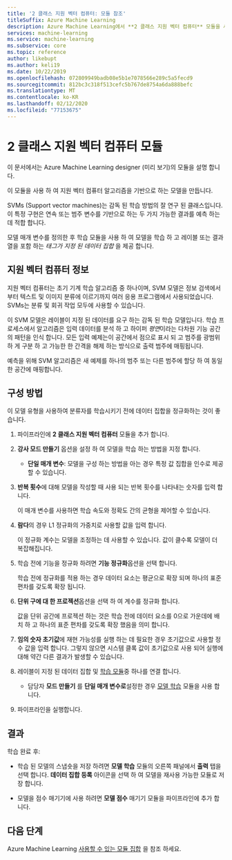 ```yaml
---
title: '2 클래스 지원 벡터 컴퓨터: 모듈 참조'
titleSuffix: Azure Machine Learning
description: Azure Machine Learning에서 **2 클래스 지원 벡터 컴퓨터** 모듈을 사용 하 여 지원 벡터 컴퓨터 알고리즘을 기반으로 하는 모델을 만드는 방법에 대해 알아봅니다.
services: machine-learning
ms.service: machine-learning
ms.subservice: core
ms.topic: reference
author: likebupt
ms.author: keli19
ms.date: 10/22/2019
ms.openlocfilehash: 072809949badb08e5b1e7078566e289c5a5fecd9
ms.sourcegitcommit: 812bc3c318f513cefc5b767de8754a6da888befc
ms.translationtype: MT
ms.contentlocale: ko-KR
ms.lasthandoff: 02/12/2020
ms.locfileid: "77153675"
---
```

# <a name="two-class-support-vector-machine-module"></a>2 클래스 지원 벡터 컴퓨터 모듈

이 문서에서는 Azure Machine Learning designer (미리 보기)의 모듈을 설명 합니다.

이 모듈을 사용 하 여 지원 벡터 컴퓨터 알고리즘을 기반으로 하는 모델을 만듭니다. 

SVMs (Support vector machines)는 감독 된 학습 방법의 잘 연구 된 클래스입니다. 이 특정 구현은 연속 또는 범주 변수를 기반으로 하는 두 가지 가능한 결과를 예측 하는 데 적합 합니다.

모델 매개 변수를 정의한 후 학습 모듈을 사용 하 여 모델을 학습 하 고 레이블 또는 결과 열을 포함 하는 *태그가 지정 된 데이터 집합* 을 제공 합니다.

## <a name="about-support-vector-machines"></a>지원 벡터 컴퓨터 정보

지원 벡터 컴퓨터는 초기 기계 학습 알고리즘 중 하나이며, SVM 모델은 정보 검색에서부터 텍스트 및 이미지 분류에 이르기까지 여러 응용 프로그램에서 사용되었습니다. SVMs는 분류 및 회귀 작업 모두에 사용할 수 있습니다.

이 SVM 모델은 레이블이 지정 된 데이터를 요구 하는 감독 된 학습 모델입니다. 학습 프로세스에서 알고리즘은 입력 데이터를 분석 하 고 하이퍼 *평면*이라는 다차원 기능 공간의 패턴을 인식 합니다.  모든 입력 예제는이 공간에서 점으로 표시 되 고 범주를 광범위 하 게 구분 하 고 가능한 한 간격을 해제 하는 방식으로 출력 범주에 매핑됩니다.

예측을 위해 SVM 알고리즘은 새 예제를 하나의 범주 또는 다른 범주에 할당 하 여 동일한 공간에 매핑합니다. 

## <a name="how-to-configure"></a>구성 방법 

이 모델 유형을 사용하여 분류자를 학습시키기 전에 데이터 집합을 정규화하는 것이 좋습니다.
  
1.  파이프라인에 **2 클래스 지원 벡터 컴퓨터** 모듈을 추가 합니다.  
  
2.  **강사 모드 만들기** 옵션을 설정 하 여 모델을 학습 하는 방법을 지정 합니다.  
  
    -   **단일 매개 변수**: 모델을 구성 하는 방법을 아는 경우 특정 값 집합을 인수로 제공할 수 있습니다.  

3.  **반복 횟수**에 대해 모델을 작성할 때 사용 되는 반복 횟수를 나타내는 숫자를 입력 합니다.  
  
     이 매개 변수를 사용하면 학습 속도와 정확도 간의 균형을 제어할 수 있습니다.  
  
4.  **람다**의 경우 L1 정규화의 가중치로 사용할 값을 입력 합니다.  
  
     이 정규화 계수는 모델을 조정하는 데 사용할 수 있습니다. 값이 클수록 모델이 더 복잡해집니다.  
  
5.  학습 전에 기능을 정규화 하려면 **기능 정규화**옵션을 선택 합니다.
  
     학습 전에 정규화를 적용 하는 경우 데이터 요소는 평균으로 확장 되며 하나의 표준 편차를 갖도록 확장 됩니다.
  
6.  **단위 구에 대 한 프로젝션**옵션을 선택 하 여 계수를 정규화 합니다.
  
     값을 단위 공간에 프로젝션 하는 것은 학습 전에 데이터 요소를 0으로 가운데에 배치 하 고 하나의 표준 편차를 갖도록 확장 했음을 의미 합니다.
  
7.  **임의 숫자 초기값**에 재현 가능성를 실행 하는 데 필요한 경우 초기값으로 사용할 정수 값을 입력 합니다.  그렇지 않으면 시스템 클록 값이 초기값으로 사용 되어 실행에 대해 약간 다른 결과가 발생할 수 있습니다.
  
9. 레이블이 지정 된 데이터 집합 및 [학습 모듈](module-reference.md)중 하나를 연결 합니다.
  
    -   담당자 **모드 만들기** 를 **단일 매개 변수로**설정한 경우 [모델 학습](train-model.md) 모듈을 사용 합니다.
  
10. 파이프라인을 실행합니다.

## <a name="results"></a>결과

학습 완료 후:

+ 학습 된 모델의 스냅숏을 저장 하려면 **모델 학습** 모듈의 오른쪽 패널에서 **출력** 탭을 선택 합니다. **데이터 집합 등록** 아이콘을 선택 하 여 모델을 재사용 가능한 모듈로 저장 합니다.

+ 모델을 점수 매기기에 사용 하려면 **모델 점수** 매기기 모듈을 파이프라인에 추가 합니다.


## <a name="next-steps"></a>다음 단계

Azure Machine Learning [사용할 수 있는 모듈 집합](module-reference.md) 을 참조 하세요. 